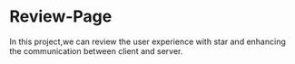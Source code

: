 # Review-Page
In this project,we can review the user experience with star and enhancing the communication between client and server.
